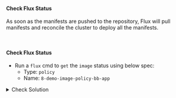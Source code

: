 #### Check Flux Status
As soon as the manifests are pushed to the repository, Flux will pull manifests and reconcile the cluster to deploy all the manifests.

<br>

#### Check Flux Status
- Run a `flux` cmd to `get` the `image` status using below spec:
    - Type: `policy`
    - Name: `8-demo-image-policy-bb-app`

<details><summary>Check Solution</summary>

```
flux reconcile source git flux-system

flux get images policy 8-demo-image-policy-bb-app
```{{exec}}

</details>

> Check the Message of Previous command, it should mention,

> Latest image tag for `docker.io/<<YOUR-DOCKER-USERNAME>>/bb-app-flux-demo-killercoda` resolved to: `7.8.1`

<br>

#### Check Kubernetes Namespace
A new namespace `8-demo` is created
```
k get ns
```{{exec}}

Check the status of deployment, pod, service are in `RUNNING` state
```
k -n 8-demo get all
```{{exec}}

#### Access the application on its NodePort
Now `access/play` Block Buster App - `version 7.8.0` using the below link:

# [Play Block Buster App - 7.8.0]({{TRAFFIC_HOST1_30008}})

> In next lab we will use Automation controller to `automatically` update the `deployment.yaml` with new version.

<br>

###### ****If you face any issue or have a new suggestion, please raise it here: [issues tracker](https://github.com/sidd-harth/fluxcd-tracker/issues)*